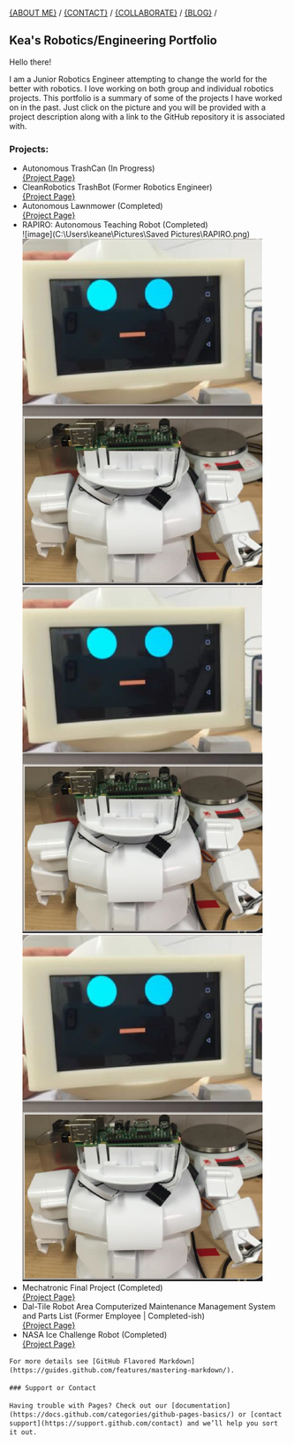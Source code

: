 
[{ABOUT ME}](https://kfrancis01.github.io/Portfolio_KeaFrancis.github.io/About) /
[{CONTACT}](https://kfrancis01.github.io/Portfolio_KeaFrancis.github.io/Contact) /
[{COLLABORATE}](keamfrancis96@gmail.com) /
[{BLOG}]() /

## Kea's Robotics/Engineering Portfolio

<p> Hello there! <p>
<p> I am a Junior Robotics Engineer attempting to change the world for the better with robotics. 
I love working on both group and individual robotics projects. This portfolio is a summary of some of the projects I have worked on in the past. 
Just click on the picture and you will be provided with a project description along with a link to the GitHub repository it is associated with. <p>


### Projects:
 * Autonomous TrashCan (In Progress) <br />
[{Project Page}](https://kfrancis01.github.io/Portfolio_KeaFrancis.github.io/Autonomous_TrashCan)
 * CleanRobotics TrashBot (Former Robotics Engineer) <br />
[{Project Page}](https://kfrancis01.github.io/Portfolio_KeaFrancis.github.io/CleanRobotics)
 * Autonomous Lawnmower (Completed) <br />
[{Project Page}]()
 * RAPIRO: Autonomous Teaching Robot (Completed) <br />
![image](C:\Users\keane\Pictures\Saved Pictures\RAPIRO.png)
![image1](RAPIRO.png)
![image2](/RAPIRO.png)
![](/RAPIRO.png)
 * Mechatronic Final Project (Completed) <br />
[{Project Page}]()
 * Dal-Tile Robot Area Computerized Maintenance Management System and Parts List (Former Employee | Completed-ish) <br />
[{Project Page}](https://kfrancis01.github.io/Portfolio_KeaFrancis.github.io/CMMS)
 * NASA Ice Challenge Robot (Completed) <br />
[{Project Page}]()


```
For more details see [GitHub Flavored Markdown](https://guides.github.com/features/mastering-markdown/).

### Support or Contact

Having trouble with Pages? Check out our [documentation](https://docs.github.com/categories/github-pages-basics/) or [contact support](https://support.github.com/contact) and we’ll help you sort it out.
